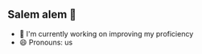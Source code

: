 ## Salem alem 👋


- 🔭 I'm currently working on improving my proficiency
- 😄 Pronouns: us

<!--
**karlygaw/karlygaw** is a ✨ _special_ ✨ repository because its `README.md` (this file) appears on your GitHub profile.

Here are some ideas to get you started:

- 🔭 I'm currently working on improving my proficiency
- 😄 Pronouns: I, we, they
-->
